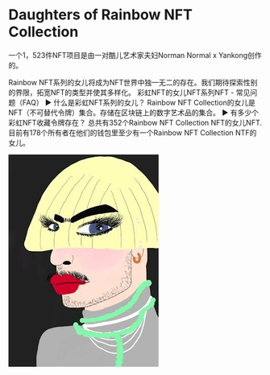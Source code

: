 # Daughters of Rainbow NFT Collection

一个1，523件NFT项目是由一对酷儿艺术家夫妇Norman Normal x Yankong创作的。

Rainbow NFT系列的女儿将成为NFT世界中独一无二的存在。我们期待探索性别的界限，拓宽NFT的类型并使其多样化。
彩虹NFT的女儿NFT系列NFT - 常见问题（FAQ）
▶ 什么是彩虹NFT系列的女儿？
Rainbow NFT Collection的女儿是NFT（不可替代令牌）集合。存储在区块链上的数字艺术品的集合。
▶ 有多少个彩虹NFT收藏令牌存在？
总共有352个Rainbow NFT Collection NFT的女儿NFT.目前有178个所有者在他们的钱包里至少有一个Rainbow NFT Collection NTF的女儿。

![nft](unnamed.jpg)
